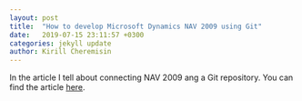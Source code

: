 ```yaml
---
layout: post
title:  "How to develop Microsoft Dynamics NAV 2009 using Git"
date:   2019-07-15 23:11:57 +0300
categories: jekyll update
author: Kirill Cheremisin
---
```


In the article I tell about connecting NAV 2009 ang a Git repository. You can find the article [here][medium-link].

[medium-link]: https://medium.com/@cheremisin_k/how-to-develop-microsoft-dynamics-nav-2009-using-git-36e77f857615